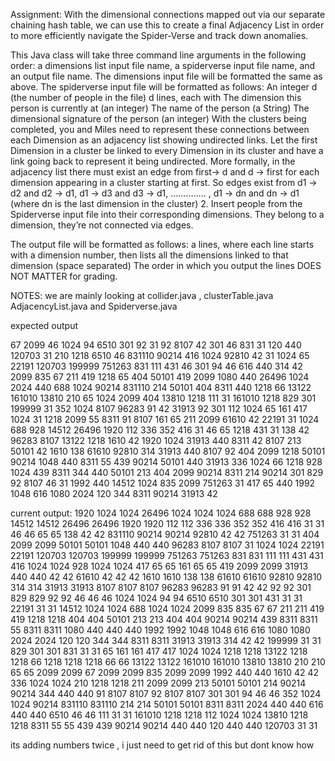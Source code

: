Assignment:
With the dimensional connections mapped out via our separate chaining hash table, we can use this to create a final Adjacency List in order to more efficiently navigate the Spider-Verse and track down anomalies. 

This Java class will take three command line arguments in the following order: a dimensions list input file name, a spiderverse input file name, and an output file name.
The dimensions input file will be formatted the same as above.
The spiderverse input file will be formatted as follows:
An integer d (the number of people in the file)
d lines, each with
The dimension this person is currently at (an integer)
The name of the person (a String)
The dimensional signature of the person (an integer)
With the clusters being completed, you and Miles need to represent these connections between each Dimension as an adjacency list showing undirected links.
Let the first Dimension in a cluster be linked to every Dimension in its cluster and have a link going back to represent it being undirected. More formally, in the adjacency list there must exist an edge from first→ d and d → first for each dimension appearing in a cluster starting at first.
So edges exist from d1 → d2 and d2 → d1, d1 → d3 and d3 → d1, ………….. , d1 → dn and dn → d1 (where dn is the last dimension in the cluster)
       2. Insert people from the Spiderverse input file into their corresponding dimensions. They belong to a dimension, they’re not connected via edges.

The output file will be formatted as follows:
a lines, where each line starts with a dimension number, then lists all the dimensions linked to that dimension (space separated)
The order in which you output the lines DOES NOT MATTER for grading. 


NOTES:
we are mainly looking at collider.java , clusterTable.java AdjacencyList.java and Spiderverse.java 

expected output

67 2099 
46 1024 94 6510 301 92 31 
92 8107 42 301 46 
831 31 
120 440 
120703 31 
210 1218 
6510 46 
831110 90214 
416 1024 
92810 42 
31 1024 65 22191 120703 199999 751263 831 111 431 46 301 
94 46 
616 440 
314 42 
2099 835 67 211 419 1218 65 404 50101 
419 2099 
1080 440 
26496 1024 
2024 440 
688 1024 
90214 831110 214 50101 404 8311 440 
1218 66 13122 161010 13810 210 65 1024 2099 404 
13810 1218 
111 31 
161010 1218 
829 301 
199999 31 
352 1024 
8107 96283 91 42 31913 92 301 
112 1024 
65 161 417 1024 31 1218 2099 
55 8311 
91 8107 
161 65 
211 2099 
61610 42 
22191 31 
1024 688 928 14512 26496 1920 112 336 352 416 31 46 65 1218 
431 31 
138 42 
96283 8107 
13122 1218 
1610 42 
1920 1024 
31913 440 8311 42 8107 
213 50101 
42 1610 138 61610 92810 314 31913 440 8107 92 
404 2099 1218 50101 90214 
1048 440 
8311 55 439 90214 50101 440 31913 
336 1024 
66 1218 
928 1024 
439 8311 
344 440 
50101 213 404 2099 90214 8311 
214 90214 
301 829 92 8107 46 31 
1992 440 
14512 1024 
835 2099 
751263 31 
417 65 
440 1992 1048 616 1080 2024 120 344 8311 90214 31913 42 

current output:
1920 1024 1024
26496 1024 1024
1024 688 688 928 928 14512 14512 26496 26496 1920 1920 112 112 336 336 352 352 416 416 31 31 46 46 65 65
138 42 42
831110 90214 90214
92810 42 42
751263 31 31
404 2099 2099 50101 50101
1048 440 440
96283 8107 8107
31 1024 1024 22191 22191 120703 120703 199999 199999 751263 751263 831 831 111 111 431 431
416 1024 1024
928 1024 1024
417 65 65
161 65 65
419 2099 2099
31913 440 440 42 42
61610 42 42
42 1610 1610 138 138 61610 61610 92810 92810 314 314 31913 31913 8107 8107
8107 96283 96283 91 91 42 42 92 92
301 829 829 92 92 46 46
46 1024 1024 94 94 6510 6510 301 301
431 31 31
22191 31 31
14512 1024 1024
688 1024 1024
2099 835 835 67 67 211 211 419 419 1218 1218 404 404
50101 213 213 404 404 90214 90214
439 8311 8311
55 8311 8311
1080 440 440
440 1992 1992 1048 1048 616 616 1080 1080 2024 2024 120 120 344 344 8311 8311 31913 31913
314 42 42
199999 31 31
829 301 301
831 31 31
65 161 161 417 417 1024 1024 1218 1218
13122 1218 1218
66 1218 1218
1218 66 66 13122 13122 161010 161010 13810 13810 210 210 65 65 2099 2099
67 2099 2099
835 2099 2099
1992 440 440
1610 42 42
336 1024 1024
210 1218 1218
211 2099 2099
213 50101 50101
214 90214 90214
344 440 440
91 8107 8107
92 8107 8107 301 301
94 46 46
352 1024 1024
90214 831110 831110 214 214 50101 50101 8311 8311
2024 440 440
616 440 440
6510 46 46
111 31 31
161010 1218 1218
112 1024 1024
13810 1218 1218
8311 55 55 439 439 90214 90214 440 440
120 440 440
120703 31 31


its adding numbers twice , i just need to get rid of this but dont know how
